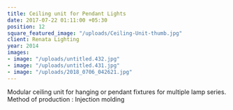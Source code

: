```yaml
---
title: Ceiling unit for Pendant Lights
date: 2017-07-22 01:11:00 +05:30
position: 12
square_featured_image: "/uploads/Ceiling-Unit-thumb.jpg"
client: Renata Lighting
year: 2014
images:
- image: "/uploads/untitled.432.jpg"
- image: "/uploads/untitled.431.jpg"
- image: "/uploads/2018_0706_042621.jpg"
---
```


Modular ceiling unit for hanging or pendant fixtures for multiple lamp series.
Method of production : Injection molding
